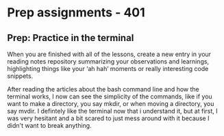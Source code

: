 # Prep assignments - 401

## Prep: Practice in the terminal

When you are finished with all of the lessons, create a new entry in your reading notes repository summarizing your observations and learnings, highlighting things like your ‘ah hah’ moments or really interesting code snippets.

After reading the articles about the bash command line and how the terminal works, I now can see the simplicity of the commands, like if you want to make a directory, you say mkdir, or when moving a directory, you say mvdir. I defintely like the terminal now that i understand it, but at first, I was very hesitant and a bit scared to just mess around with it because I didn't want to break anything.
